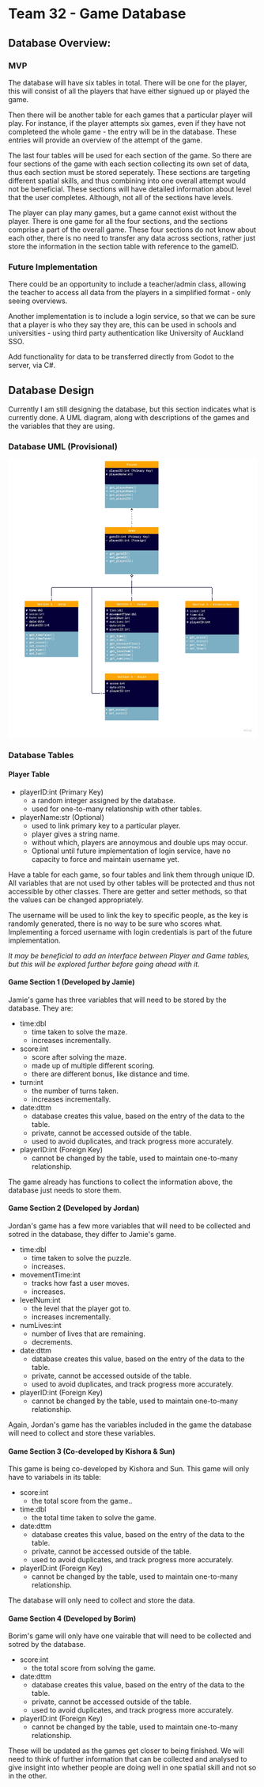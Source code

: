 # Team 32 - Game Database

## Database Overview:

### MVP

The database will have six tables in total. There will be one for the player, this will consist of all the players that have either signued up or played the game. 

Then there will be another table for each games that a particular player will play. For instance, if the player attempts six games, even if they have not completeed the whole game - the entry will be in the database. These entries will provide an overview of the attempt of the game.

The last four tables will be used for each section of the game. So there are four sections of the game with each section collecting its own set of data, thus each section must be stored seperately. These sections are targeting different spatial skills, and thus combining into one overall attempt would not be beneficial. These sections will have detailed information about level that the user completes. Although, not all of the sections have levels.

The player can play many games, but a game cannot exist without the player. There is one game for all the four sections, and the sections comprise a part of the overall game. These four sections do not know about each other, there is no need to transfer any data across sections, rather just store the information in the section table with reference to the gameID.

### Future Implementation
There could be an opportunity to include a teacher/admin class, allowing the teacher to access all data from the players in a simplified format - only seeing overviews.

Another implementation is to include a login service, so that we can be sure that a player is who they say they are, this can be used in schools and universities - using third party authentication like University of Auckland SSO.

Add functionality for data to be transferred directly from Godot to the server, via C#.

## Database Design
Currently I am still designing the database, but this section indicates what is currently done. A UML diagram, along with descriptions of the games and the variables that they are using.

### Database UML (Provisional)

![](./GameDB-UML.jpg)

### Database Tables

#### Player Table

- playerID:int (Primary Key)
    - a random integer assigned by the database.
    - used for one-to-many relationship with other tables.
- playerName:str (Optional)
    - used to link primary key to a particular player.
    - player gives a string name.
    - without which, players are annoymous and double ups may occur. 
    - Optional until future implementation of login service, have no capacity to force and maintain username yet.

Have a table for each game, so four tables and link them through unique ID. All variables that are not used by other tables will be protected and thus not accessible by other classes. There are getter and setter methods, so that the values can be changed appropriately. 

The username will be used to link the key to specific people, as the key is randomly generated, there is no way to be sure who scores what. Implementing a forced username with login credentials is part of the future implementation.

*It may be beneficial to add an interface between Player and Game tables, but this will be explored further before going ahead with it.*

#### Game Section 1 (Developed by Jamie)

Jamie's game has three variables that will need to be stored by the database. They are:

- time:dbl
    - time taken to solve the maze.
    - increases incrementally.
- score:int
    - score after solving the maze.
    - made up of multiple different scoring.
    - there are different bonus, like distance and time.
- turn:int
    - the number of turns taken.
    - increases incrementally.
- date:dttm
    - database creates this value, based on the entry of the data to the table.
    - private, cannot be accessed outside of the table.
    - used to avoid duplicates, and track progress more accurately.
- playerID:int (Foreign Key)
    - cannot be changed by the table, used to maintain one-to-many relationship.

The game already has functions to collect the information above, the database just needs to store them. 

#### Game Section 2 (Developed by Jordan)
Jordan's game has a few more variables that will need to be collected and sotred in the database, they differ to Jamie's game.

- time:dbl
    - time taken to solve the puzzle.
    - increases.
- movementTime:int
    - tracks how fast a user moves.
    - increases.
- levelNum:int
    - the level that the player got to.
    - increases incrementally.
- numLives:int
    - number of lives that are remaining.
    - decrements.
- date:dttm
    - database creates this value, based on the entry of the data to the table.
    - private, cannot be accessed outside of the table.
    - used to avoid duplicates, and track progress more accurately.
- playerID:int (Foreign Key)
    - cannot be changed by the table, used to maintain one-to-many relationship.

Again, Jordan's game has the variables included in the game the database will need to collect and store these variables. 

#### Game Section 3 (Co-developed by Kishora & Sun) 
This game is being co-developed by Kishora and Sun. This game will only have to variabels in its table:

- score:int
    - the total score from the game..
- time:dbl
    - the total time taken to solve the game.
- date:dttm
    - database creates this value, based on the entry of the data to the table.
    - private, cannot be accessed outside of the table.
    - used to avoid duplicates, and track progress more accurately.
- playerID:int (Foreign Key)
    - cannot be changed by the table, used to maintain one-to-many relationship.

The database will only need to collect and store the data.

#### Game Section 4 (Developed by Borim) 
Borim's game will only have one vairable that will need to be collected and sotred by the database.

- score:int
    - the total score from solving the game.
- date:dttm
    - database creates this value, based on the entry of the data to the table.
    - private, cannot be accessed outside of the table.
    - used to avoid duplicates, and track progress more accurately.
- playerID:int (Foreign Key)
    - cannot be changed by the table, used to maintain one-to-many relationship.

These will be updated as the games get closer to being finished. We will need to think of further information that can be collected and analysed to give insight into whether people are doing well in one spatial skill and not so in the other.
